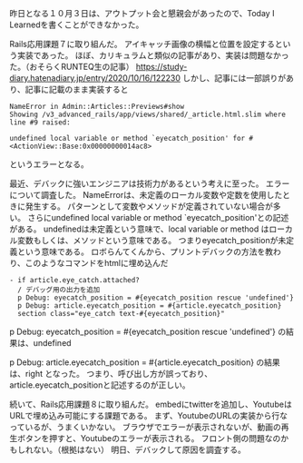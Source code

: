 昨日となる１０月３日は、アウトプット会と懇親会があったので、Today I Learnedを書くことができなかった。

Rails応用課題７に取り組んだ。
アイキャッチ画像の横幅と位置を設定するという実装であった。
ほぼ、カリキュラムと類似の記事があり、実装は問題なかった。（おそらくRUNTEQ生の記事）
https://study-diary.hatenadiary.jp/entry/2020/10/16/122230
しかし、記事には一部誤りがあり、記事に記載のまま実装すると
```
NameError in Admin::Articles::Previews#show
Showing /v3_advanced_rails/app/views/shared/_article.html.slim where line #9 raised:

undefined local variable or method `eyecatch_position' for #<ActionView::Base:0x00000000014ac8>
```
というエラーとなる。

最近、デバックに強いエンジニアは技術力があるという考えに至った。
エラーについて調査した。
NameErrorは、未定義のローカル変数や定数を使用したときに発生する。
パターンとして変数やメソッドが定義されていない場合が多い。
さらにundefined local variable or method `eyecatch_position'との記述がある。
undefinedは未定義という意味で、local variable or method はローカル変数もしくは、メソッドという意味である。
つまりeyecatch_positionが未定義という意味である。
ロボらんてくんから、プリントデバックの方法を教わり、このようなコマンドをhtmlに埋め込んだ
```
- if article.eye_catch.attached?
  / デバッグ用の出力を追加
  p Debug: eyecatch_position = #{eyecatch_position rescue 'undefined'}
  p Debug: article.eyecatch_position = #{article.eyecatch_position}
  section class="eye_catch text-#{eyecatch_position}"
  ```

  p Debug: eyecatch_position = #{eyecatch_position rescue 'undefined'}
  の結果は、undefined

  p Debug: article.eyecatch_position = #{article.eyecatch_position}
  の結果は、right となった。
  つまり、呼び出し方が誤っており、article.eyecatch_positionと記述するのが正しい。

続いて、Rails応用課題８に取り組んだ。
embedにtwitterを追加し、YoutubeはURLで埋め込み可能にする課題である。
まず、YoutubeのURLの実装から行なっているが、うまくいかない。
ブラウザでエラーが表示されないが、動画の再生ボタンを押すと、Youtubeのエラーが表示される。
フロント側の問題なのかもしれない。（根拠はない）
明日、デバックして原因を調査する。